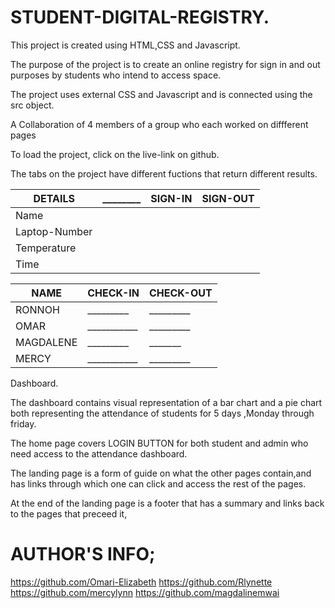 # STUDENT-DIGITAL-REGISTRY.

 This  project is created using HTML,CSS and Javascript.

 The purpose of the project is to create an online registry for sign in and out purposes by students who intend to access space.
 
 The project uses external CSS and Javascript and is connected using the src object.
 
 A Collaboration of 4 members of a group who each worked on diffferent pages

 To load the project, click on the live-link on github.
 
 The tabs on the project have different fuctions that return different results.
 
|DETAILS|________|SIGN-IN|SIGN-OUT|
|---|---|---|---|
|Name|
|Laptop-Number|
|Temperature|
|Time|

|NAME|CHECK-IN|CHECK-OUT|
|---|---|---|
|RONNOH|_________|_________|
|OMAR|___________|_________|
|MAGDALENE|_________|_______|
|MERCY|___________|_________|

 Dashboard.

 The dashboard contains visual representation of a bar chart and a pie chart both representing the attendance of students for 5 days ,Monday through friday.

 The home page covers LOGIN BUTTON for both student and admin who need access to the attendance dashboard.

 The landing page is a form of guide on what the other pages contain,and has links through which one can click and access the rest of the pages.
 
 At the end of the landing page is a footer that has a summary and links back to the pages that preceed it,


 # AUTHOR'S INFO;
 
 https://github.com/Omari-Elizabeth
 https://github.com/Rlynette
 https://github.com/mercylynn
 https://github.com/magdalinemwai
 
